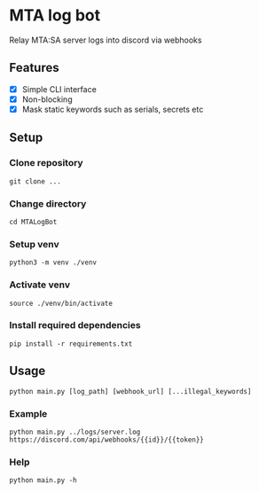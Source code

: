 # MTA log bot
Relay MTA:SA server logs into discord via webhooks

## Features
- [x] Simple CLI interface
- [x] Non-blocking
- [x] Mask static keywords such as serials, secrets etc

## Setup
### Clone repository
`git clone ...`

### Change directory
`cd MTALogBot`

### Setup venv
`python3 -m venv ./venv`

### Activate venv
`source ./venv/bin/activate`

### Install required dependencies
`pip install -r requirements.txt`

## Usage
`python main.py [log_path] [webhook_url] [...illegal_keywords]`

### Example
`python main.py ../logs/server.log https://discord.com/api/webhooks/{{id}}/{{token}}`

### Help
`python main.py -h`
